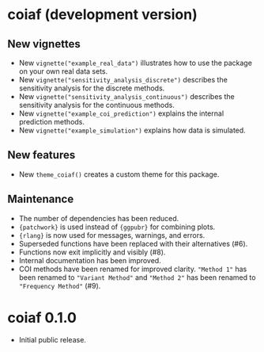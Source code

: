 # coiaf (development version)

## New vignettes

- New `vignette("example_real_data")` illustrates how to use the package on your
  own real data sets.
- New `vignette("sensitivity_analysis_discrete")` describes the sensitivity
  analysis for the discrete methods.
- New `vignette("sensitivity_analysis_continuous")` describes the sensitivity
  analysis for the continuous methods.
- New `vignette("example_coi_prediction")` explains the internal prediction
  methods.
- New `vignette("example_simulation")` explains how data is simulated.

## New features

- New `theme_coiaf()` creates a custom theme for this package.

## Maintenance

- The number of dependencies has been reduced.
- `{patchwork}` is used instead of `{ggpubr}` for combining plots.
- `{rlang}` is now used for messages, warnings, and errors.
- Superseded functions have been replaced with their alternatives (#6).
- Functions now exit implicitly and visibly (#8).
- Internal documentation has been improved.
- COI methods have been renamed for improved clarity. `"Method 1"` has been
  renamed to `"Variant Method"` and `"Method 2"` has been renamed to
  `"Frequency Method"` (#9).

# coiaf 0.1.0

- Initial public release.
